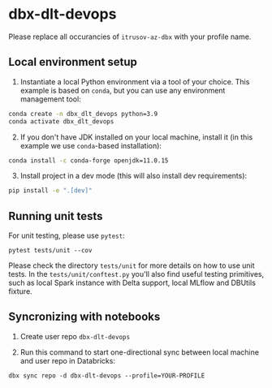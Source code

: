 # dbx-dlt-devops

Please replace all occurancies of `itrusov-az-dbx` with your profile name.

## Local environment setup

1. Instantiate a local Python environment via a tool of your choice. This example is based on `conda`, but you can use any environment management tool:
```bash
conda create -n dbx_dlt_devops python=3.9
conda activate dbx_dlt_devops
```

2. If you don't have JDK installed on your local machine, install it (in this example we use `conda`-based installation):
```bash
conda install -c conda-forge openjdk=11.0.15
```

3. Install project in a dev mode (this will also install dev requirements):
```bash
pip install -e ".[dev]"
```

## Running unit tests

For unit testing, please use `pytest`:
```
pytest tests/unit --cov
```

Please check the directory `tests/unit` for more details on how to use unit tests.
In the `tests/unit/conftest.py` you'll also find useful testing primitives, such as local Spark instance with Delta support, local MLflow and DBUtils fixture.

## Syncronizing with notebooks

1. Create user repo `dbx-dlt-devops`

2. Run this command to start one-directional sync between local machine and user repo in Databricks:
```
dbx sync repo -d dbx-dlt-devops --profile=YOUR-PROFILE
```
